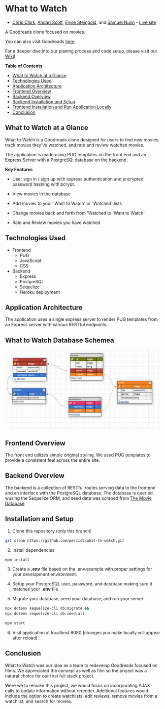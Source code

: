 # What to Watch
* [Chris Clark](https://percist.github.io/), [Ahdari Scott](https://koran23.github.io/), [Elyse Steingold](https://elyselindsays.github.io/), and [Samuel Nunn](https://samuelnunn.github.io/) - [Live site](https://what--to-watch.herokuapp.com/)

A Goodreads clone focused on movies.

You can also visit Goodreads [here](https://www.goodreads.com).

For a deeper dive into our planing process and code setup, please visit our [Wiki](https://github.com/percist/what-to-watch/wiki)!

**Table of Contents**
  * [What to Watch at a Glance](#what-to-watch-at-a-glance)
  * [Technologies Used](#technologies-used)
  * [Application Architecture](#application-architecture)
  * [Frontend Overview](#frontend-overview)
  * [Backend Overview](#backend-overview)
  * [Backend Installation and Setup](#Backend-Installation-and-Setup)
  * [Frontend Installation and Run Application Locally](#Frontend-Installation-and-Run-Application-Locally)
  * [Conclusion](#conclusion)

## What to Watch at a Glance
What to Watch is a Goodreads clone designed for users to find new movies, track movies they've watched, and rate and review watched movies.

The application is made using PUG templates on the front end and an Express Server with a PostgreSQ: database on the backend.

**Key Features**
* User sign in / sign up with express authentication and encrypted password hashing with bcrypt.

* View movies in the database
* Add movies to your 'Want to Watch' or 'Watched' lists
* Change movies back and forth from 'Watched to 'Want to Watch'
* Rate and Review movies you have watched

## Technologies Used
* Frontend
  * PUG
  * JavaScript
  * CSS
* Backend
  * Express
  * PostgreSQL
  * Sequelize
  * Heroku deployment

## Application Architecture
The application uses a single express server to render PUG templates from an Express server with various RESTful endpoints.

## What to Watch Database Schemea
![image](https://github.com/percist/what-to-watch/blob/master/What-to-watch-db-schema.png?raw=true)

## Frontend Overview
The front end utilizes simple original styling. We used PUG templates to provide a consistent feel across the entire site.

## Backend Overview
The backend is a collection of RESTful routes serving data to the frontend and an interface with the PostgreSQL database. The database is queried wusing the Sequelize ORM, and seed data was scraped from [The Movie Database](https://www.themoviedb.org.)

## Installation and Setup

1. Clone this repository (only this branch)

  ```bash
  git clone https://github.com/percist/what-to-watch.git
  ```

2. Install dependencies

  ```bash
  npm install
  ```

3. Create a **.env** file based on the .env.example with proper settings for your development environment.

4. Setup your PostgreSQL user, password, and database making sure it matches your **.env** file

5. Migrate your database, seed your database, and run your server

  ```bash
  npx dotenv sequelize-cli db:migrate &&  
  npx dotenv sequelize-cli db:seed:all
  ```
  
  ```bash
  npm start
  ```

6. Visit application at localhost:8080 (changes you make locally will appear after reload)

## Conclusion
What to Watch was our idea as a team to redevelop Goodreads focused on films. We appreciated the concept as well as film so the project was a natural choice for our first full stack project.

Were we to remake this project, we would focus on incorporating AJAX calls to update information without rerender. Additional features would include the option to create watchlists, edit reviews, remove movies from a watchlist, and search for movies.
